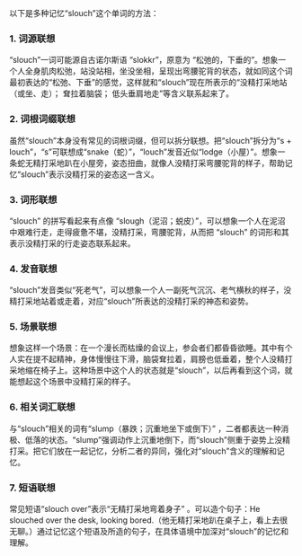 以下是多种记忆“slouch”这个单词的方法：

### 1. 词源联想
“slouch”一词可能源自古诺尔斯语 “slokkr”，原意为 “松弛的，下垂的”。想象一个人全身肌肉松弛，站没站相，坐没坐相，呈现出弯腰驼背的状态，就如同这个词最初表达的“松弛、下垂”的感觉，这样就和“slouch”现在所表示的“没精打采地站（或坐、走）； 耷拉着脑袋； 低头垂肩地走”等含义联系起来了。

### 2. 词根词缀联想
虽然“slouch”本身没有常见的词根词缀，但可以拆分联想。把“slouch”拆分为“s + louch”，“s”可联想成“snake（蛇）”，“louch”发音近似“lodge（小屋）”。想象一条蛇无精打采地趴在小屋旁，姿态扭曲，就像人没精打采弯腰驼背的样子，帮助记忆“slouch”表示没精打采的姿态这一含义。

### 3. 词形联想
“slouch” 的拼写看起来有点像 “slough（泥沼；蜕皮）”，可以想象一个人在泥沼中艰难行走，走得疲惫不堪，没精打采，弯腰驼背，从而把 “slouch” 的词形和其表示没精打采的行走姿态联系起来。

### 4. 发音联想
“slouch”发音类似“死老气”，可以想象一个人一副死气沉沉、老气横秋的样子，没精打采地站着或走着，对应“slouch”所表达的没精打采的神态和姿势。

### 5. 场景联想
想象这样一个场景：在一个漫长而枯燥的会议上，参会者们都昏昏欲睡。其中有个人实在提不起精神，身体慢慢往下滑，脑袋耷拉着，肩膀也低垂着，整个人没精打采地缩在椅子上。这种场景中这个人的状态就是“slouch”，以后再看到这个词，就能想起这个场景中没精打采的样子。

### 6. 相关词汇联想
与“slouch”相关的词有“slump（暴跌；沉重地坐下或倒下）” ，二者都表达一种消极、低落的状态。“slump”强调动作上沉重地倒下，而“slouch”侧重于姿势上没精打采。把它们放在一起记忆，分析二者的异同，强化对“slouch”含义的理解和记忆。

### 7. 短语联想
常见短语“slouch over”表示“无精打采地弯着身子” 。可以造个句子：He slouched over the desk, looking bored.（他无精打采地趴在桌子上，看上去很无聊。）通过记忆这个短语及所造的句子，在具体语境中加深对“slouch”的记忆和理解。 